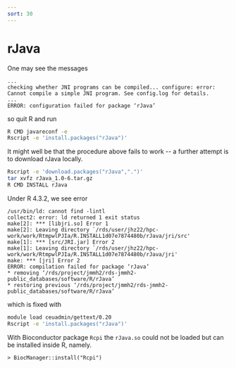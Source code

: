 ```yaml
---
sort: 30
---
```


# rJava

One may see the messages

```
...
checking whether JNI programs can be compiled... configure: error: Cannot compile a simple JNI program. See config.log for details.
...
ERROR: configuration failed for package ‘rJava’
```

so quit R and run

```bash
R CMD javareconf -e
Rscript -e 'install.packages("rJava")'
```

It might well be that the procedure above fails to work -- a further attempt is to download rJava locally.

```bash
Rscript -e 'download.packages("rJava",".")'
tar xvfz rJava_1.0-6.tar.gz
R CMD INSTALL rJava
```

Under R 4.3.2, we see error

```
/usr/bin/ld: cannot find -lintl
collect2: error: ld returned 1 exit status
make[2]: *** [libjri.so] Error 1
make[2]: Leaving directory `/rds/user/jhz22/hpc-work/work/RtmpwlPJIa/R.INSTALL1d07e7874480b/rJava/jri/src'
make[1]: *** [src/JRI.jar] Error 2
make[1]: Leaving directory `/rds/user/jhz22/hpc-work/work/RtmpwlPJIa/R.INSTALL1d07e7874480b/rJava/jri'
make: *** [jri] Error 2
ERROR: compilation failed for package ‘rJava’
* removing ‘/rds/project/jmmh2/rds-jmmh2-public_databases/software/R/rJava’
* restoring previous ‘/rds/project/jmmh2/rds-jmmh2-public_databases/software/R/rJava’
```

which is fixed with

```bash
module load ceuadmin/gettext/0.20
Rscript -e 'install.packages("rJava")'
```

With Bioconductor package `Rcpi` the `rJava.so` could not be loaded but can be installed inside R, namely.

```
> BiocManager::install("Rcpi")
```
